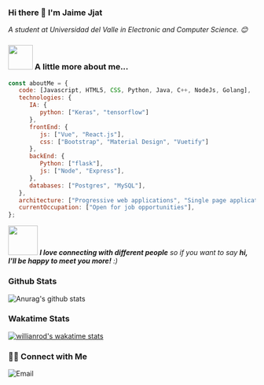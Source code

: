 ### Hi there 👋 I'm Jaime Jjat

<p><em>A student at Universidad del Valle in Electronic and Computer Science. 😊</br>
</em></p>

### <img src="https://media.giphy.com/media/VgCDAzcKvsR6OM0uWg/giphy.gif" width="50"> A little more about me...  

```javascript
const aboutMe = {
   code: [Javascript, HTML5, CSS, Python, Java, C++, NodeJs, Golang],
   technologies: {
      IA: {
         python: ["Keras", "tensorflow"]
      },
      frontEnd: {
         js: ["Vue", "React.js"],
         css: ["Bootstrap", "Material Design", "Vuetify"]
      },
      backEnd: {
         Python: ["flask"],
         js: ["Node", "Express"],
      },
      databases: ["Postgres", "MySQL"],
   },
   architecture: ["Progressive web applications", "Single page applications"],
   currentOccupation: ["Open for job opportunities"],
};
```
<img src="https://media.giphy.com/media/LnQjpWaON8nhr21vNW/giphy.gif" width="60"> <em><b>I love connecting with different people</b> so if you want to say <b>hi, I'll be happy to meet you more!</b> :)</em>

### Github Stats
![Anurag's github stats](https://github-readme-stats.vercel.app/api?username=Jjat00&show_icons=true&theme=radical)

### Wakatime Stats
[![willianrod's wakatime stats](https://github-readme-stats.vercel.app/api/wakatime?username=Jjat00)](https://github.com/Jjat00/github-readme-stats)

<h3> 🤝🏻 Connect with Me </h3>
<img alt="Email" src="https://img.shields.io/badge/Email-userjjat00@gmail.com-blue?style=flat&logo=gmail">
